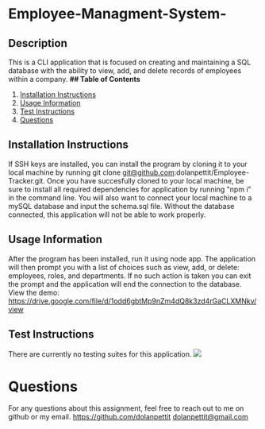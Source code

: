 # Employee-Managment-System-

## Description

This is a CLI application that is focused on creating and maintaining a SQL database with the ability to view, add, and delete records of employees within a company.
**## Table of Contents**

1. [Installation Instructions](#installation-instructions)
2. [Usage Information](#usage-information)
3. [Test Instructions](#test-instructions)
4. [Questions](#questions)

## Installation Instructions

If SSH keys are installed, you can install the program by cloning it to your local machine by running git clone git@github.com:dolanpettit/Employee-Tracker.git. Once you have succesfully cloned to your local machine, be sure to install all required dependencies for application by running "npm i" in the command line. You will also want to connect your local machine to a mySQL database and input the schema.sql file. Without the database connected, this application will not be able to work properly.

## Usage Information

After the program has been installed, run it using node app. The application will then prompt you with a list of choices such as view, add, or delete: employees, roles, and departments. If no such action is taken you can exit the prompt and the application will end the connection to the database.
View the demo: <a href="https://drive.google.com/file/d/1odd6gbtMp9nZm4dQ8k3zd4rGaCLXMNkv/view">https://drive.google.com/file/d/1odd6gbtMp9nZm4dQ8k3zd4rGaCLXMNkv/view</a>

## Test Instructions

There are currently no testing suites for this application.
<img src="./img/inquirer.png">

# Questions

For any questions about this assignment, feel free to reach out to me on github or my email.
https://github.com/dolanpettit
dolanpettit@gmail.com
